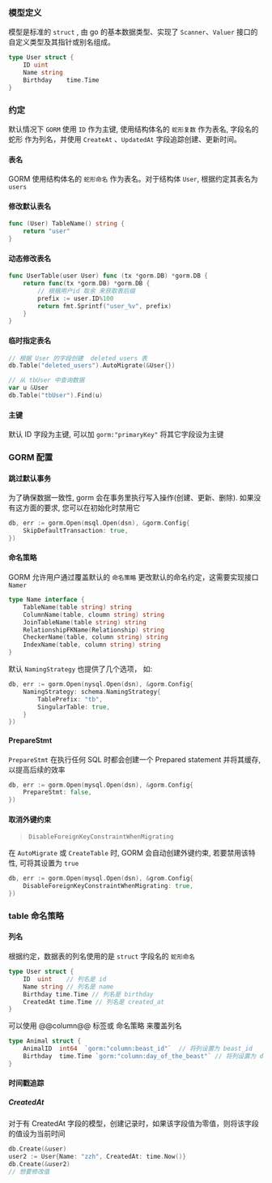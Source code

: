 ### 模型定义
模型是标准的 `struct` , 由 go 的基本数据类型、实现了 `Scanner`、`Valuer` 接口的自定义类型及其指针或别名组成。

```go
type User struct {
    ID uint
    Name string
    Birthday    time.Time
}
```
### 约定
默认情况下 `GORM` 使用 `ID` 作为主键, 使用结构体名的 `蛇形复数` 作为表名, 字段名的 蛇形 作为列名，并使用 `CreateAt` 、`UpdatedAt` 字段追踪创建、更新时间。

#### 表名
GORM 使用结构体名的 `蛇形命名` 作为表名。对于结构体 `User`, 根据约定其表名为 `users`

#### 修改默认表名
```go
func (User) TableName() string {
    return "user"
}
```
#### 动态修改表名
```go
func UserTable(user User) func (tx *gorm.DB) *gorm.DB {
    return func(tx *gorm.DB) *gorm.DB {
        // 根据用户id 取余 来获取表后缀
        prefix := user.ID%100
        return fmt.Sprintf("user_%v", prefix)
    }
}
```
#### 临时指定表名
```go
// 根据 User 的字段创建  deleted_users 表
db.Table("deleted_users").AutoMigrate(&User{})

// 从 tbUser 中查询数据
var u &User
db.Table("tbUser").Find(u)
```


#### 主键
默认 ID 字段为主键, 可以加 `gorm:"primaryKey"` 将其它字段设为主键


### GORM 配置
#### 跳过默认事务
为了确保数据一致性, gorm 会在事务里执行写入操作(创建、更新、删除). 如果没有这方面的要求, 您可以在初始化时禁用它
```go
db, err := gorm.Open(msql.Open(dsn), &gorm.Config{
    SkipDefaultTransaction: true,
})
```
#### 命名策略
GORM 允许用户通过覆盖默认的 `命名策略` 更改默认的命名约定，这需要实现接口`Namer`
```go
type Name interface {
    TableName(table string) string
    ColumnName(table, cloumn string) string
    JoinTableName(table string) string
    RelationshipFKName(Relationship) string
    CheckerName(table, column string) string
    IndexName(table, column string) string
}
```

默认 `NamingStrategy` 也提供了几个选项， 如:
```go
db, err := gorm.Open(nysql.Open(dsn), &gorm.Config{
    NamingStrategy: schema.NamingStrategy{
        TablePrefix: "tb",
        SingularTable: true,
    }
})
```

#### PrepareStmt
`PrepareStmt` 在执行任何 SQL 时都会创建一个 Prepared statement 并将其缓存, 以提高后续的效率
```go
db, err := gorm.Open(mysql.Open(dsn), &gorm.Config{
    PrepareStmt: false,
})
```
#### 取消外键约束
> `DisableForeignKeyConstraintWhenMigrating`

在 `AutoMigrate` 或 `CreateTable` 时, GORM 会自动创建外键约束, 若要禁用该特性, 可将其设置为 `true`

```go
db, err := gorm.Open(mysql.Open(dsn), &grom.Config{
    DisableForeignKeyConstraintWhenMigrating: true,
})
```

### table 命名策略
#### 列名
根据约定，数据表的列名使用的是 `struct` 字段名的 `蛇形命名`
```go
type User struct {
    ID  uint    // 列名是 id
    Name string // 列名是 name
    Birthday time.Time // 列名是 birthday
    CreatedAt time.Time // 列名是 created_at
}
```
可以使用 @@column@@ 标签或 命名策略 来覆盖列名
```go
type Animal struct {
    AnimalID  int64  `gorm:"column:beast_id"`  // 将列设置为 beast_id
    Birthday  time.Time `gorm:"column:day_of_the_beast"` // 将列设置为 day_of_the_beast
}
```

#### 时间戳追踪
##### CreatedAt
对于有 CreatedAt 字段的模型，创建记录时，如果该字段值为零值，则将该字段的值设为当前时间
```go
db.Create(&user)
user2 := User{Name: "zzh", CreatedAt: time.Now()}
db.Create(&user2)
// 想要修改值
```

